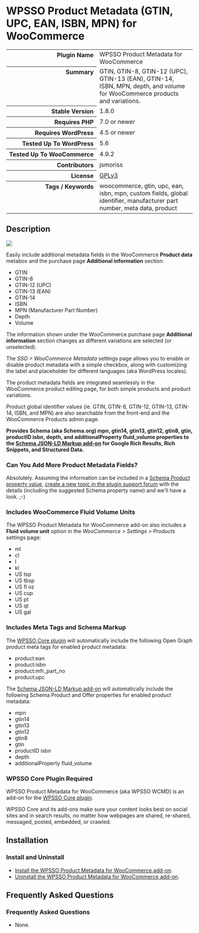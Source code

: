 <h1>WPSSO Product Metadata (GTIN, UPC, EAN, ISBN, MPN) for WooCommerce</h1>

<table>
<tr><th align="right" valign="top" nowrap>Plugin Name</th><td>WPSSO Product Metadata for WooCommerce</td></tr>
<tr><th align="right" valign="top" nowrap>Summary</th><td>GTIN, GTIN-8, GTIN-12 (UPC), GTIN-13 (EAN), GTIN-14, ISBN, MPN, depth, and volume for WooCommerce products and variations.</td></tr>
<tr><th align="right" valign="top" nowrap>Stable Version</th><td>1.8.0</td></tr>
<tr><th align="right" valign="top" nowrap>Requires PHP</th><td>7.0 or newer</td></tr>
<tr><th align="right" valign="top" nowrap>Requires WordPress</th><td>4.5 or newer</td></tr>
<tr><th align="right" valign="top" nowrap>Tested Up To WordPress</th><td>5.6</td></tr>
<tr><th align="right" valign="top" nowrap>Tested Up To WooCommerce</th><td>4.9.2</td></tr>
<tr><th align="right" valign="top" nowrap>Contributors</th><td>jsmoriss</td></tr>
<tr><th align="right" valign="top" nowrap>License</th><td><a href="https://www.gnu.org/licenses/gpl.txt">GPLv3</a></td></tr>
<tr><th align="right" valign="top" nowrap>Tags / Keywords</th><td>woocommerce, gtin, upc, ean, isbn, mpn, custom fields, global identifier, manufacturer part number, meta data, product</td></tr>
</table>

<h2>Description</h2>

<p style="margin:0;"><img class="readme-icon" src="https://surniaulula.github.io/wpsso-wc-metadata/assets/icon-256x256.png"></p>

<p>Easily include additional metadata fields in the WooCommerce <strong>Product data</strong> metabox and the purchase page <strong>Additional information</strong> section:</p>

<ul>
<li>GTIN</li>
<li>GTIN-8</li>
<li>GTIN-12 (UPC)</li>
<li>GTIN-13 (EAN)</li>
<li>GTIN-14</li>
<li>ISBN</li>
<li>MPN (Manufacturer Part Number)</li>
<li>Depth</li>
<li>Volume</li>
</ul>

<p>The information shown under the WooCommerce purchase page <strong>Additional information</strong> section changes as different variations are selected (or unselected).</p>

<p>The <em>SSO &gt; WooCommerce Metadata</em> settings page allows you to enable or disable product metadata with a simple checkbox, along with customizing the label and placeholder for different languages (aka WordPress locales).</p>

<p>The product metadata fields are integrated seamlessly in the WooCommerce product editing page, for both simple products and product variations.</p>

<p>Product global identifier values (ie. GTIN, GTIN-8, GTIN-12, GTIN-13, GTIN-14, ISBN, and MPN) are also searchable from the front-end and the WooCommerce Products admin page.</p>

<p><strong>Provides Schema (aka Schema.org) mpn, gtin14, gtin13, gtin12, gtin8, gtin, productID isbn, depth, and additionalProperty fluid_volume properties to the <a href="https://wordpress.org/plugins/wpsso-schema-json-ld/">Schema JSON-LD Markup add-on</a> for Google Rich Results, Rich Snippets, and Structured Data.</strong></p>

<h3>Can You Add More Product Metadata Fields?</h3>

<p>Absolutely. Assuming the information can be included in a <a href="https://schema.org/Product">Schema Product property value</a>, <a href="https://wordpress.org/support/plugin/wpsso-wc-metadata/">create a new topic in the plugin support forum</a> with the details (including the suggested Schema property name) and we'll have a look. ;-)</p>

<h3>Includes WooCommerce Fluid Volume Units</h3>

<p>The WPSSO Product Metadata for WooCommerce add-on also includes a <strong>Fluid volume unit</strong> option in the <em>WooCommerce &gt; Settings &gt; Products</em> settings page:</p>

<ul>
<li>ml</li>
<li>cl</li>
<li>l</li>
<li>kl</li>
<li>US tsp</li>
<li>US tbsp</li>
<li>US fl oz</li>
<li>US cup</li>
<li>US pt</li>
<li>US qt</li>
<li>US gal</li>
</ul>

<h3>Includes Meta Tags and Schema Markup</h3>

<p>The <a href="https://wordpress.org/plugins/wpsso/">WPSSO Core plugin</a> will automatically include the following Open Graph product meta tags for enabled product metadata:</p>

<ul>
<li>product:ean</li>
<li>product:isbn</li>
<li>product:mfr_part_no</li>
<li>product:upc</li>
</ul>

<p>The <a href="https://wordpress.org/plugins/wpsso-schema-json-ld/">Schema JSON-LD Markup add-on</a> will automatically include the following Schema Product and Offer properties for enabled product metadata:</p>

<ul>
<li>mpn</li>
<li>gtin14</li>
<li>gtin13</li>
<li>gtin12</li>
<li>gtin8</li>
<li>gtin</li>
<li>productID isbn</li>
<li>depth</li>
<li>additionalProperty fluid_volume</li>
</ul>

<h3>WPSSO Core Plugin Required</h3>

<p>WPSSO Product Metadata for WooCommerce (aka WPSSO WCMD) is an add-on for the <a href="https://wordpress.org/plugins/wpsso/">WPSSO Core plugin</a>.</p>

<p>WPSSO Core and its add-ons make sure your content looks best on social sites and in search results, no matter how webpages are shared, re-shared, messaged, posted, embedded, or crawled.</p>


<h2>Installation</h2>

<h3 class="top">Install and Uninstall</h3>

<ul>
<li><a href="https://wpsso.com/docs/plugins/wpsso-wc-metadata/installation/install-the-plugin/">Install the WPSSO Product Metadata for WooCommerce add-on</a>.</li>
<li><a href="https://wpsso.com/docs/plugins/wpsso-wc-metadata/installation/uninstall-the-plugin/">Uninstall the WPSSO Product Metadata for WooCommerce add-on</a>.</li>
</ul>


<h2>Frequently Asked Questions</h2>

<h3 class="top">Frequently Asked Questions</h3>

<ul>
<li>None.</li>
</ul>


